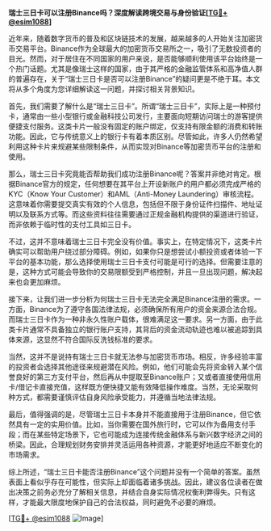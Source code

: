 **瑞士三日卡可以注册Binance吗？深度解读跨境交易与身份验证[[TG💪+ @esim1088](https://t.me/s/esim1088)]**

近年来，随着数字货币的普及和区块链技术的发展，越来越多的人开始关注加密货币交易平台。Binance作为全球最大的加密货币交易所之一，吸引了无数投资者的目光。然而，对于居住在不同国家的用户来说，是否能够顺利使用该平台始终是一个热门话题。尤其是像瑞士这样的国家，由于其严格的金融监管体系和高净值人群的普遍存在，关于“瑞士三日卡是否可以注册Binance”的疑问更是不绝于耳。本文将从多个角度为您详细解读这一问题，并探讨相关背景知识。

首先，我们需要了解什么是“瑞士三日卡”。所谓“瑞士三日卡”，实际上是一种预付卡，通常由一些小型银行或金融科技公司发行，主要面向短期访问瑞士的游客提供便捷支付服务。这类卡片一般没有固定的账户绑定，仅支持有限金额的消费和转账功能。因此，它与传统意义上的银行卡有着本质区别。尽管如此，许多人仍然希望利用这种卡片来规避某些限制条件，从而实现对Binance等加密货币平台的注册和使用。

那么，瑞士三日卡究竟能否帮助我们成功注册Binance呢？答案并非绝对肯定。根据Binance官方的规定，任何想要在其平台上开设新账户的用户都必须完成严格的KYC（Know Your Customer）和AML（Anti-Money Laundering）审核流程。这意味着你需要提交真实有效的个人信息，包括但不限于身份证件扫描件、地址证明以及联系方式等。而这些资料往往需要通过正规金融机构提供的渠道进行验证，而非依赖于临时性的支付工具如三日卡。

不过，这并不意味着瑞士三日卡完全没有价值。事实上，在特定情况下，这类卡片确实可以帮助用户绕过部分障碍。例如，如果你只是想尝试小额投资或者体验一下平台的基本功能，那么选择使用瑞士三日卡支付可能是可行的选择。但需要注意的是，这种方式可能会导致你的交易限额受到严格控制，并且一旦出现问题，解决起来也会更加麻烦。

接下来，让我们进一步分析为何瑞士三日卡无法完全满足Binance注册的需求。一方面，Binance为了遵守各国法律法规，必须确保所有用户的资金来源合法合规。而瑞士三日卡作为一种非永久性账户载体，很难满足这一要求。另一方面，由于此类卡片通常不具备独立的银行账户支持，其背后的资金流动轨迹也难以被追踪到具体来源，这显然不符合国际反洗钱标准的要求。

当然，这并不是说持有瑞士三日卡就无法参与加密货币市场。相反，许多经验丰富的投资者会选择其他途径来规避潜在风险。例如，他们可能会先将资金转入某个信誉良好的第三方支付平台，然后再从中提取至Binance账户；又或者直接使用信用卡/借记卡直接充值，这样既方便快捷又能有效降低操作难度。当然，无论采取何种方式，都需要谨慎评估自身风险承受能力，并遵循当地法律法规。

最后，值得强调的是，尽管瑞士三日卡本身并不能直接用于注册Binance，但它依然具有一定的实用价值。比如，当你需要在国外旅行时，它可以作为备用支付手段；而在某些特定场景下，它也可能成为连接传统金融体系与新兴数字经济之间的桥梁。因此，合理规划财务安排并灵活运用各种资源，才能更好地适应不断变化的市场需求。

综上所述，“瑞士三日卡能否注册Binance”这个问题并没有一个简单的答案。虽然表面上看似乎存在可能性，但实际上却面临着诸多挑战。因此，建议各位读者在做出决策之前务必充分了解相关信息，并结合自身实际情况权衡利弊得失。只有这样，才能最大限度地保护自己的合法权益，同时避免不必要的麻烦。

[[TG💪+ @esim1088](https://t.me/s/esim1088) ![Image](https://i.postimg.cc/4NQfJmqS/Snipaste-2025-05-13-00-14-12.png)]